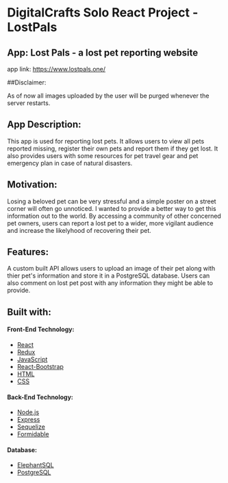 # DigitalCrafts Solo React Project - LostPals

## App: Lost Pals - a lost pet reporting website

app link: https://www.lostpals.one/

##Disclaimer:

As of now all images uploaded by the user will be purged whenever the server restarts.

## App Description:

This app is used for reporting lost pets. It allows users to view all pets reported missing, register their own pets and report them if they get lost. It also provides users with some resources for pet travel gear and pet emergency plan in case of natural disasters.

## Motivation:

Losing a beloved pet can be very stressful and a simple poster on a street corner will often go unnoticed. I wanted to provide a better way to get this information out to the world. By accessing a community of other concerned pet owners, users can report a lost pet to a wider, more vigilant audience and increase the likelyhood of recovering their pet.

## Features:

A custom built API allows users to upload an image of their pet along with thier pet's information and store it in a PostgreSQL database. Users can also comment on lost pet post with any information they might be able to provide.

## Built with:

#### Front-End Technology:

* [React](https://reactjs.org/)
* [Redux](https://redux.js.org/)
* [JavaScript](https://www.javascript.com/)
* [React-Bootstrap](https://react-bootstrap.github.io/)
* [HTML](https://www.w3schools.com/html/)
* [CSS](https://www.w3schools.com/css/default.asp)

#### Back-End Technology:
* [Node.js](https://nodejs.org/en/about/)
* [Express](https://expressjs.com/)
* [Sequelize](https://sequelize.org/master/)
* [Formidable](https://www.npmjs.com/package/formidable)

#### Database:

* [ElephantSQL](https://www.elephantsql.com/)
* [PostgreSQL](https://www.postgresql.org/)
